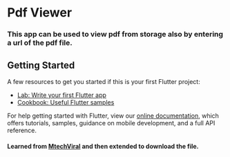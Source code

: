 # Pdf Viewer

### This app can be used to view pdf from storage also by entering a url of the pdf file.


## Getting Started

A few resources to get you started if this is your first Flutter project:

- [Lab: Write your first Flutter app](https://flutter.io/docs/get-started/codelab)
- [Cookbook: Useful Flutter samples](https://flutter.io/docs/cookbook)

For help getting started with Flutter, view our 
[online documentation](https://flutter.io/docs), which offers tutorials, 
samples, guidance on mobile development, and a full API reference.

#### Learned from [MtechViral](https://youtube.com/mtechviral) and then extended to download the file.
